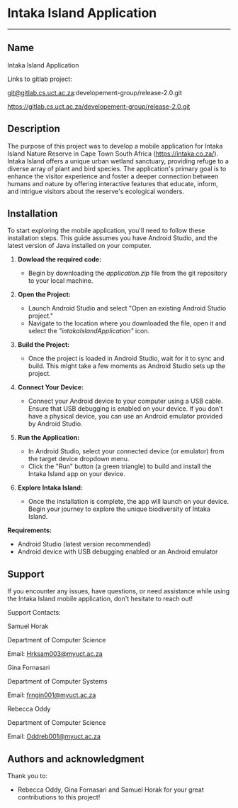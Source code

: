 # Intaka Island Application


***

## Name
Intaka Island Application

Links to gitlab project:

git@gitlab.cs.uct.ac.za:developement-group/release-2.0.git

https://gitlab.cs.uct.ac.za/developement-group/release-2.0.git

## Description
The purpose of this project was to develop a mobile application for Intaka Island Nature Reserve in Cape 
Town South Africa (https://intaka.co.za/). Intaka Island offers a unique urban wetland sanctuary, providing refuge to a diverse array of plant and bird species. The application's primary goal is to enhance the visitor experience and 
foster a deeper connection between humans and nature by offering interactive features that educate, 
inform, and intrigue visitors about the reserve's ecological wonders.

## Installation

To start exploring the  mobile application, you'll need to follow these installation steps. This guide assumes you have Android Studio, and the latest version of Java installed on your computer.

1. **Dowload the required code:**
   - Begin by downloading the *application.zip* file from the git repository to your local machine. 

2. **Open the Project:**
   - Launch Android Studio and select "Open an existing Android Studio project."
   - Navigate to the location where you downloaded the file, open it and select the *"intakaIslandApplication"* icon.

3. **Build the Project:**
   - Once the project is loaded in Android Studio, wait for it to sync and build. This might take a few moments as Android Studio sets up the project.

4. **Connect Your Device:**
   - Connect your Android device to your computer using a USB cable. Ensure that USB debugging is enabled on your device. If you don't have a physical device, you can use an Android emulator provided by Android Studio.

5. **Run the Application:**
   - In Android Studio, select your connected device (or emulator) from the target device dropdown menu.
   - Click the "Run" button (a green triangle) to build and install the Intaka Island app on your device.

6. **Explore Intaka Island:**
   - Once the installation is complete, the app will launch on your device. Begin your journey to explore the unique biodiversity of Intaka Island.

**Requirements:**
- Android Studio (latest version recommended)
- Android device with USB debugging enabled or an Android emulator


## Support
If you encounter any issues, have questions, or need assistance while using the Intaka Island mobile application, don't hesitate to reach out!

Support Contacts:

Samuel Horak

Department of Computer Science


Email: Hrksam003@myuct.ac.za

Gina Fornasari


Department of Computer Systems


Email: frngin001@myuct.ac.za

Rebecca Oddy


Department of Computer Science


Email: Oddreb001@myuct.ac.za

## Authors and acknowledgment
Thank you to:
- Rebecca Oddy, Gina Fornasari and Samuel Horak for your great contributions to this project!


